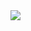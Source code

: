 <a href="https://portal.azure.com/#create/Microsoft.Template/uri/https%3A%2F%2Fraw.githubusercontent.com%2Fsrijaallam%2Fazure-templates%2Fmain%2FFortiWeb%2FFortiWeb-SingleVM%2FmainTemplate.json" target="_blank">
  <img src="https://aka.ms/deploytoazurebutton"/>
</a>


